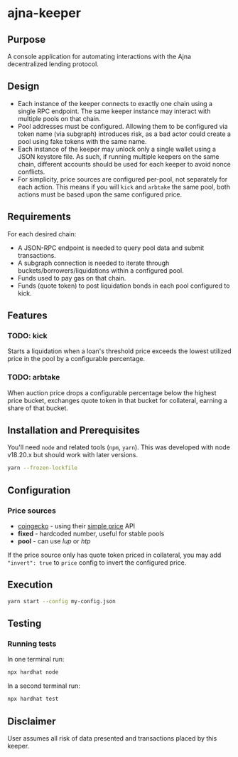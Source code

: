 # ajna-keeper

## Purpose
A console application for automating interactions with the Ajna decentralized lending protocol.

## Design
- Each instance of the keeper connects to exactly one chain using a single RPC endpoint.  The same keeper instance may interact with multiple pools on that chain.
- Pool addresses must be configured.  Allowing them to be configured via token name (via subgraph) introduces risk, as a bad actor could create a pool using fake tokens with the same name.
- Each instance of the keeper may unlock only a single wallet using a JSON keystore file.  As such, if running multiple keepers on the same chain, different accounts should be used for each keeper to avoid nonce conflicts.
- For simplicity, price sources are configured per-pool, not separately for each action.  This means if you will `kick` and `arbtake` the same pool, both actions must be based upon the same configured price.

## Requirements
For each desired chain:
- A JSON-RPC endpoint is needed to query pool data and submit transactions.
- A subgraph connection is needed to iterate through buckets/borrowers/liquidations within a configured pool.
- Funds used to pay gas on that chain.
- Funds (quote token) to post liquidation bonds in each pool configured to kick.

## Features
### TODO: kick
Starts a liquidation when a loan's threshold price exceeds the lowest utilized price in the pool by a configurable percentage.

### TODO: arbtake
When auction price drops a configurable percentage below the highest price bucket, exchanges quote token in that bucket for collateral, earning a share of that bucket.

## Installation and Prerequisites
You'll need `node` and related tools (`npm`, `yarn`).  This was developed with node v18.20.x but should work with later versions.
```bash
yarn --frozen-lockfile
```

## Configuration
### Price sources
- [coingecko](https://www.coingecko.com/) - using their [simple price](https://docs.coingecko.com/v3.0.1/reference/simple-price) API
- **fixed** - hardcoded number, useful for stable pools
- **pool** - can use _lup_ or _htp_

If the price source only has quote token priced in collateral, you may add `"invert": true` to `price` config to invert the configured price.

## Execution
```bash
yarn start --config my-config.json
```

## Testing

### Running tests
In one terminal run:
```bash
npx hardhat node
```
In a second terminal run:
```bash
npx hardhat test
```


## Disclaimer
User assumes all risk of data presented and transactions placed by this keeper.
